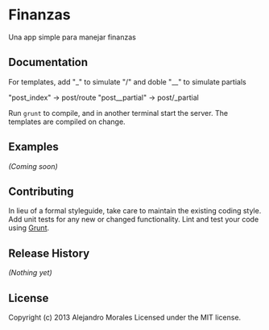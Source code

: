 # Finanzas

Una app simple para manejar finanzas

## Documentation

For templates, add "_" to simulate "/" and doble "__" to simulate partials

"post_index" -> post/route
"post__partial" -> post/_partial

Run `grunt` to compile, and in another terminal start the server. The templates
are compiled on change.

## Examples
_(Coming soon)_

## Contributing
In lieu of a formal styleguide, take care to maintain the existing coding style. Add unit tests for any new or changed functionality. Lint and test your code using [Grunt](http://gruntjs.com/).

## Release History
_(Nothing yet)_

## License
Copyright (c) 2013 Alejandro Morales
Licensed under the MIT license.
